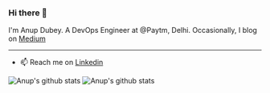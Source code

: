 ### Hi there 👋

I'm Anup Dubey. A DevOps Engineer at @Paytm, Delhi.
Occasionally, I blog on [Medium](https://anupdubey.medium.com/)

---
- 📫 Reach me on [Linkedin](https://www.linkedin.com/in/anup-dubey/)

![Anup's github stats](https://github-readme-stats.vercel.app/api/top-langs/?username=anup1384&show_icons=true&theme=tokyonight)
![Anup's github stats](https://github-readme-stats.vercel.app/api?username=anup1384&show_icons=true&theme=tokyonight)


<!--
**anup1384/anup1384** is a ✨ _special_ ✨ repository because its `README.md` (this file) appears on your GitHub profile.

Here are some ideas to get you started:

- 🔭 I’m currently working on multiple projects but most importantly working on myself. 
- 🌱 I’m currently learning ML
- 👯 I’m looking to collaborate on anything that is related to Data. 
- 🤔 I’m looking for help with ...
- 💬 Ask me about what NOT to do. 

- 😄 Pronouns: ...
- ⚡ Fun fact: ...
-->
